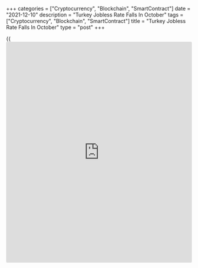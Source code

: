 +++
categories = ["Cryptocurrency", "Blockchain", "SmartContract"]
date = "2021-12-10"
description = "Turkey Jobless Rate Falls In October"
tags = ["Cryptocurrency", "Blockchain", "SmartContract"]
title = "Turkey Jobless Rate Falls In October"
type = "post"
+++

{{<iframe id="large-banner" src="https://www.bounty.group/#slide=18.0" width="100%" height="600" scrolling="no" style="border: 0px solid rgb(216, 221, 230); border-radius: 3px;">}}

Turkey's jobless rate and unemployment declined in October, data from
the Turkish Statistical Institute showed on Friday.

On an unadjusted basis, the jobless rate fell to 11.2 percent in October
from 11.4 percent in September.

The seasonally adjusted unemployment rate decreased to 10.7 percent in
October from 12.8 percent in the same month last year. In September, the
unemployment rate was 11.1 percent.

The number of unemployed persons fell to 3.717 million in October from
4.058 million in the same month last year.

The youth unemployment rate, which applies to the 15 to 24 age group,
decreased by 0.8 percentage points monthly to 20.1 percent in October.

For comments and feedback [contact](https://www.playgroundfx.com/contact/): editorial@rtt[news](https://www.letsplayfx.com/blog/forex-news-website/).com

[Economic News][1]

 **What parts of the world are seeing the best (and worst) economic
performances lately? Click[here][2] to check out our [Econ Scorecard][2]
and find out! See up-to-the-moment [ranking](https://www.playgroundfx.com/blog/crypto-exchange-ranking/)s for the best and worst
performers in [GDP][3], [unemployment rate][4], [inflation][5] and much
more.**

   1. www.rtt[news](https://www.letsplayfx.com/blog/forex-news-website/).com/Content/EconomicNews.aspx
   2. www.rtt[news](https://www.letsplayfx.com/blog/forex-news-website/).com/economic-scorecard/world-rank/unemployment-rate/highest-performance.aspx
   3. www.rtt[news](https://www.letsplayfx.com/blog/forex-news-website/).com/economic-scorecard/world-rank/GDP/highest-performance.aspx
   4. www.rtt[news](https://www.letsplayfx.com/blog/forex-news-website/).com/economic-scorecard/world-rank/unemployment-rate/lowest-performance.aspx
   5. www.rtt[news](https://www.letsplayfx.com/blog/forex-news-website/).com/economic-scorecard/world-rank/CPI/highest-performance.aspx